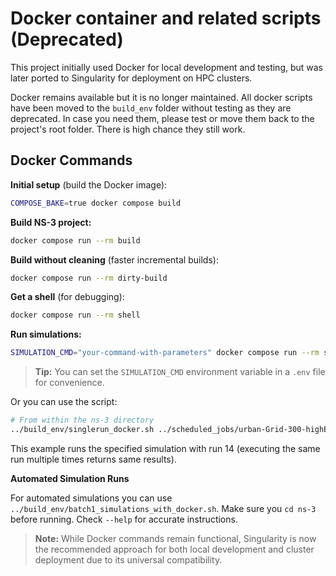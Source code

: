 <!--- cSpell:words singlerun,-->
# Docker container and related scripts (Deprecated)
This project initially used Docker for local development and testing, but was later ported to Singularity for deployment on HPC clusters.

Docker remains available but it is no longer maintained. All  docker scripts have been moved to the `build_env` folder without testing as they are deprecated. In case you need them, please test or move them back to the project's root folder. There is high chance they still work.

## Docker Commands 

**Initial setup** (build the Docker image):

```bash
COMPOSE_BAKE=true docker compose build
```

**Build NS-3 project:**

```bash
docker compose run --rm build
```

**Build without cleaning** (faster incremental builds):

```bash
docker compose run --rm dirty-build
```

**Get a shell** (for debugging):

```bash
docker compose run --rm shell
```

**Run simulations:**

```bash
SIMULATION_CMD="your-command-with-parameters" docker compose run --rm simulation
```

> **Tip:** You can set the `SIMULATION_CMD` environment variable in a `.env` file for convenience.

Or you can use the script:

```bash
# From within the ns-3 directory
../build_env/singlerun_docker.sh ../scheduled_jobs/urban-Grid-300-highBuildings0-drones0-d25-cw-32-1024-b0-e0-j0-Fast-Broadcast-500-.job 14
```

This example runs the specified simulation with run 14 (executing the same run multiple times returns same results).

**Automated Simulation Runs**

For automated simulations you can use `../build_env/batch1_simulations_with_docker.sh`. Make sure you `cd ns-3` before running. Check `--help` for accurate instructions.

> **Note:** While Docker commands remain functional, Singularity is now the recommended approach for both local development and cluster deployment due to its universal compatibility.

